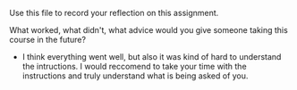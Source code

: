 Use this file to record your reflection on this assignment. 

What worked, what didn't, what advice would you give someone taking this course in the future?
- I think everything went well, but also it was kind of hard to understand the intructions. I would reccomend to take your time with the instructions and truly understand what is being asked of you.
